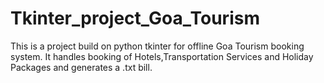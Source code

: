 # Tkinter_project_Goa_Tourism
This is a project build on python tkinter for offline Goa Tourism booking system.
It handles booking of Hotels,Transportation Services and Holiday Packages and generates a .txt bill.
